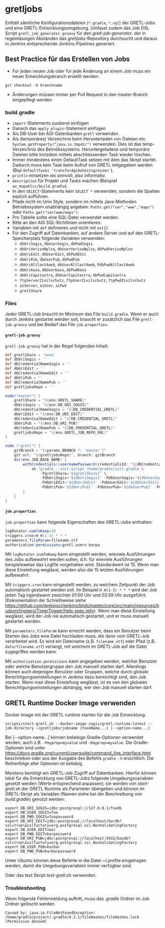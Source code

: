 # gretljobs
Enthält sämtliche Konfigurationsdateien (`*.gradle`, `*.sql`) der GRETL-Jobs und eine GRETL-Entwicklungsumgebung. Umfasst zudem das Job DSL Script `gretl_job_generator.groovy` für den *gretl-job-generator*, der in regelmässigen Abständen das *gretljobs*-Repository durchsucht und daraus in Jenkins entsprechende Jenkins-Pipelines generiert.


## Best Practice für das Erstellen von Jobs

* Für jeden neuen Job oder für jede Änderung an einem Job muss ein neuer Entwicklungsbranch erstellt werden:

```
git checkout -b branchname
```

* Änderungen müssen immer per Pull Request in den master-Branch eingepflegt werden

### build.gradle

* `import`-Statements zuoberst einfügen
* Danach das `apply plugin`-Statement einfügen
* Als DB-User bei AGI-Datenbanken `gretl` verwenden.
* Als (temporäres) Verzeichnis beim Herunterladen von Dateien etc. ```System.getProperty("java.io.tmpdir")``` verwenden. Dies ist das temp-Verzeichnis des Betriebssystems. Heruntergeladene und temporäre Dateien bitte trotzdem mittels abschliessenden Task wieder löschen.
* Immer mindestens einen DefaultTask setzen mit dem das Skript startet. Dadurch muss kein Task beim Aufruf von GRETL mitgegeben werden (Bsp ```defaultTasks 'transferAgiHoheitsgrenzen'```).
* `println` einsetzen wo sinnvoll, also informativ.
* `description` für Projekt und Tasks machen (Beispiel `av_mopublic/build.gradle`).
* In den `SELECT`-Statements kein `SELECT *` verwenden, sondern die Spalten explizit aufführen.
* Pfade nicht im Unix Style, sondern im mittels Java-Methoden Betriebssystem unabhängig angeben: ```Paths.get("var","www","maps")``` oder ```Paths.get("var/www/maps")```.
* Pro Tabelle sollte eine SQL-Datei verwendet werden.
* Bitte an den AGI SQL-Richtlinien orientieren.
* Variablen mit `def` definieren und nicht mit `ext{}`
* Für den Zugriff auf Datenbanken, auf andere Server und auf den GRETL-Speicherplatz folgende Variablen verwenden:
  * `dbUriSogis`, `dbUserSogis`, `dbPwdSogis`
  * `dbUriVerisoNplso`, `dbUserVerisoNplso`, `dbPwdVerisoNplso`
  * `dbUriEdit`, `dbUserEdit`, `dbPwdEdit`
  * `dbUriPub`, `dbUserPub`, `dbPwdPub`
  * `dbUriAltlast4web`, `dbUserAltlast4web`, `PdbPwdAltlast4web`
  * `dbUriKaso`, `dbUserKaso`, `dbPwdKaso`
  * `dbUriCapitastra`, `dbUserCapitastra`, `dbPwdCapitastra`
  * `ftpServerZivilschutz`, `ftpUserZivilschutz`, `ftpPwdZivilschutz`
  * `aiServer`, `aiUser`, `aiPwd`
  * `gretlShare`


### Files

Jeder GRETL-Job braucht im Minimum das File `build.gradle`. Wenn er auch durch Jenkins gestartet werden soll, braucht er zusätzlich das File `gretl-job.groovy` und bei Bedarf das File `job.properties`.

#### `gretl-job.groovy`
`gretl-job.groovy` hat in der Regel folgenden Inhalt:

```groovy
def gretlShare = 'none'
def dbUriSogis = ''
def dbCredentialNameSogis = ''
def dbUriEdit = ''
def dbCredentialNameEdit = ''
def dbUriPub = ''
def dbCredentialNamePub = ''
def gretljobsRepo = ''

node("master") {
    gretlShare = "${env.GRETL_SHARE}"
    dbUriSogis = "${env.DB_URI_SOGIS}"
    dbCredentialNameSogis = "${DB_CREDENTIAL_GRETL}"
    dbUriEdit = "${env.DB_URI_EDIT}"
    dbCredentialNameEdit = "${DB_CREDENTIAL_GRETL}"
    dbUriPub = "${env.DB_URI_PUB}"
    dbCredentialNamePub = "${DB_CREDENTIAL_GRETL}"
    gretljobsRepo = "${env.GRETL_JOB_REPO_URL}"
}

node ("gretl") {
    gitBranch = "${params.BRANCH ?: 'master'}"
    git url: "${gretljobsRepo}", branch: gitBranch
    dir(env.JOB_BASE_NAME) {
        withCredentials([usernamePassword(credentialsId: "${dbCredentialNameSogis}", usernameVariable: 'dbUserSogis', passwordVariable: 'dbPwdSogis'), usernamePassword(credentialsId: "${dbCredentialNameEdit}", usernameVariable: 'dbUserEdit', passwordVariable: 'dbPwdEdit'), usernamePassword(credentialsId: "${dbCredentialNamePub}", usernameVariable: 'dbUserPub', passwordVariable: 'dbPwdPub')]) {
            sh "gradle --init-script /home/gradle/init.gradle \
                -PgretlShare='${gretlShare}' \
                -PdbUriSogis='${dbUriSogis}' -PdbUserSogis='${dbUserSogis}' -PdbPwdSogis='${dbPwdSogis}' \
                -PdbUriEdit='${dbUriEdit}' -PdbUserEdit='${dbUserEdit}' -PdbPwdEdit='${dbPwdEdit}' \
                -PdbUriPub='${dbUriPub}' -PdbUserPub='${dbUserPub}' -PdbPwdPub='${dbPwdPub}'"
        }
    }
}
```

#### `job.properties`
`job.properties` kann folgende Eigenschaften des GRETL-Jobs enthalten:

```java
logRotator.numToKeep=30
triggers.cron=H H(1-3) * * *
parameters.fileParam=filename.xtf
authorization.permissions=gretl-users-barpa
```

Mit `logRotator.numToKeep` kann eingestellt werden, wieviele Ausführungen des Jobs aufbewahrt werden sollen, d.h. für wieviele Ausführungen beispielsweise das Logfile vorgehalten wird. Standardwert ist 15. Wenn man diese Einstellung weglässt, werden also die 15 letzten Ausführungen aufbewahrt.

Mit `triggers.cron` kann eingestellt werden, zu welchem Zeitpunkt der Job automatisch gestartet werden soll. Im Beispiel `H H(1-3) * * *` wird der Job jeden Tag irgendwann zwischen 01:00 Uhr und 03:59 Uhr ausgeführt. (Dokumentation der Schreibweise siehe https://github.com/jenkinsci/jenkins/blob/master/core/src/main/resources/hudson/triggers/TimerTrigger/help-spec.jelly). Wenn man diese Einstellung weglässt, wird der Job nie automatisch gestartet, und er muss manuell gestartet werden.

Mit `parameters.fileParam` kann erreicht werden, dass ein  Benutzer beim Starten des Jobs eine Datei hochladen muss, die dann vom GRETL-Job verarbeitet wird. Es wird ein Dateiname (z.B. `filename.xtf`) oder Pfad (z.B. `data/filename.xtf`) verlangt, mit welchem im GRETL-Job auf die Datei zugegriffen werden kann.

Mit `authorization.permissions` kann angegeben werden, welcher Benutzer oder welche Benutzergruppe den Job manuell starten darf. Allerdings können auch diejenigen Benutzer oder Gruppen, welche durch globale Berechtigungseinstellungen in Jenkins dazu bereichtigt sind, den Job starten. Wenn man diese Einstellung weglässt, ist es von den globalen Berechtigungseinstellungen abhängig, wer den Job manuell starten darf.


## GRETL Runtime Docker Image verwenden

Docker Image mit der GRETL runtime starten für die Job Entwicklung.

```
scripts/start-gretl.sh --docker-image sogis/gretl-runtime:latest --job-directory ~/gretljobs/jobname [taskName...] [--option-name...]
```

Bei [--option-name...] können beliebige Gradle-Optionen verwendet werden, auch z.B. `-Pmyprop=myvalue` und `-Dmyprop=myvalue`. Die Gradle-Optionen sind unter https://docs.gradle.org/current/userguide/command_line_interface.html beschrieben oder aus der Ausgabe des Befehls `gradle -h` ersichtlich. Die Reihenfolge aller Optionen ist beliebig.

Meistens benötigt ein GRETL-Job Zugriff auf Datenbanken. Hierfür können lokal für die Entwicklung von GRETL-Jobs folgende Umgebungsvariablen gesetzt werden (Werte entsprechend anpassen); sie werden von *start-gretl.sh* der GRETL Runtime als Parameter übergeben und können im GRETL-Skript als Variablen (Namen siehe bei der Beschreibung von *build.gradle*) genutzt werden:

```
export DB_URI_SOGIS=jdbc:postgresql://127.0.0.1/foodb
export DB_USER_SOGIS=foo
export DB_PWD_SOGIS=foopassword
export DB_URI_EDIT=jdbc:postgresql://localhost/bardb?ssl=true\&sslfactory=org.postgresql.ssl.NonValidatingFactory
export DB_USER_EDIT=bar
export DB_PWD_EDIT=barpassword
export DB_URI_PUB=jdbc:postgresql://localhost:5432/bazdb?ssl=true\&sslfactory=org.postgresql.ssl.NonValidatingFactory
export DB_USER_PUB=barbar
export DB_PWD_PUB=barbarpassword
```

Unter Ubuntu können diese Befehle in die Datei ~/.profile eingetragen werden, damit die Umgebungsvariablen immer verfügbar sind.


Oder das test Skript *test-gretl.sh* verwenden.

### Troubleshooting
Wenn folgende Fehlermeldung auftritt, muss das *.gradle* Ordner im Job Ordner gelöscht werden.

```
Caused by: java.io.FileNotFoundException: /home/gradle/project/.gradle/4.2.1/fileHashes/fileHashes.lock (Permission denied)
```
